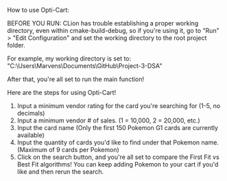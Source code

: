 How to use Opti-Cart:

BEFORE YOU RUN:
CLion has trouble establishing a proper working directory, even within cmake-build-debug, so if you're using it, go to "Run" > "Edit Configuration" and set the working directory to the root project folder.

For example, my working directory is set to: "C:\Users\Marvens\Documents\GitHub\Project-3-DSA"

After that, you're all set to run the main function!

Here are the steps for using Opti-Cart!
1. Input a minimum vendor rating for the card you're searching for (1-5, no decimals)
2. Input a minimum vendor # of sales. (1 = 10,000, 2 = 20,000, etc.)
3. Input the card name (Only the first 150 Pokemon G1 cards are currently available)
4. Input the quantity of cards you'd like to find under that Pokemon name. (Maximum of 9 cards per Pokemon)
5. Click on the search button, and you're all set to compare the First Fit vs Best Fit algorithms! You can keep adding Pokemon to your cart if you'd like and then rerun the search.